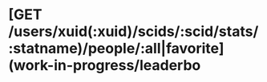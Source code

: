 # \[GET /users/xuid\(:xuid\)/scids/:scid/stats/:statname\)/people/:all\|favorite\]\(work-in-progress/leaderbo

